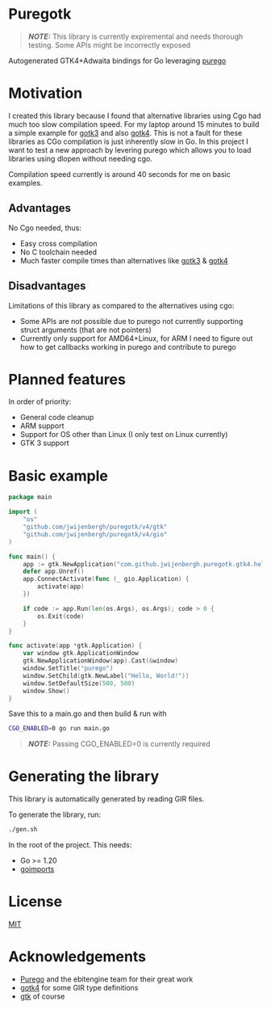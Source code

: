 # Puregotk

> **_NOTE:_**  This library is currently expiremental and needs thorough testing. Some APIs might be incorrectly exposed

Autogenerated GTK4+Adwaita bindings for Go leveraging [purego](https://github.com/ebitengine/purego)

# Motivation
I created this library because I found that alternative libraries using Cgo had much too slow compilation speed. For my laptop around 15 minutes to build a simple example for [gotk3](https://github.com/gotk3/gotk3) and also [gotk4](https://github.com/diamondburned/gotk4).
This is not a fault for these libraries as CGo compilation is just inherently slow in Go. In this project I want to test a new approach by levering purego which allows you to load libraries using dlopen without needing cgo.

Compilation speed currently is around 40 seconds for me on basic examples.

## Advantages

No Cgo needed, thus:
* Easy cross compilation
* No C toolchain needed
* Much faster compile times than alternatives like [gotk3](https://github.com/gotk3/gotk3) & [gotk4](https://github.com/diamondburned/gotk4)
  
## Disadvantages

Limitations of this library as compared to the alternatives using cgo:
* Some APIs are not possible due to purego not currently supporting struct arguments (that are not pointers)
* Currently only support for AMD64+Linux, for ARM I need to figure out how to get callbacks working in purego and contribute to purego

# Planned features
In order of priority:
* General code cleanup
* ARM support
* Support for OS other than Linux (I only test on Linux currently)
* GTK 3 support

# Basic example

```go
package main

import (
	"os"
	"github.com/jwijenbergh/puregotk/v4/gtk"
	"github.com/jwijenbergh/puregotk/v4/gio"
)

func main() {
	app := gtk.NewApplication("com.github.jwijenbergh.puregotk.gtk4.hello", gio.GApplicationFlagsNoneValue)
	defer app.Unref()
	app.ConnectActivate(func (_ gio.Application) {
		activate(app)
	})

	if code := app.Run(len(os.Args), os.Args); code > 0 {
		os.Exit(code)
	}
}

func activate(app *gtk.Application) {
	var window gtk.ApplicationWindow
	gtk.NewApplicationWindow(app).Cast(&window)
	window.SetTitle("purego")
	window.SetChild(gtk.NewLabel("Hello, World!"))
	window.SetDefaultSize(500, 500)
	window.Show()
}
```

Save this to a main.go and then build & run with

```bash
CGO_ENABLED=0 go run main.go
```

> **_NOTE:_**  Passing CGO_ENABLED=0 is currently required

# Generating the library
This library is automatically generated by reading GIR files.

To generate the library, run:

```bash
./gen.sh
```

In the root of the project. This needs:

- Go >= 1.20
- [goimports](https://pkg.go.dev/golang.org/x/tools/cmd/goimports)

# License

[MIT](./LICENSE)

# Acknowledgements
* [Purego](https://github.com/ebitengine/purego) and the ebitengine team for their great work
* [gotk4](https://github.com/diamondburned/gotk4) for some GIR type definitions
* [gtk](https://gitlab.gnome.org/gnome/gtk) of course
